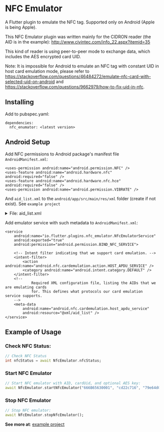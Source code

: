 # NFC Emulator

A Flutter plugin to emulate the NFC tag. Supported only on Android (Apple is being Apple).

This NFC Emulator plugin was written mainly for the CIDRON reader (the AID is in the example):
http://www.civintec.com/info_22.aspx?itemid=35

This kind of reader is using peer-to-peer mode to exchange data, which includes the AES encrypted card UID.

Note:
It is impossible for Android to emulate an NFC tag with constant UID in host card emulation mode,
please refer to <https://stackoverflow.com/questions/46484272/emulate-nfc-card-with-selected-uid-on-android>
and <https://stackoverflow.com/questions/9662979/how-to-fix-uid-in-nfc>.

## Installing

Add to pubspec.yaml:

```
dependencies:
  nfc_enumator: <latest version>
```

## Android Setup

Add NFC permissions to Android package's manifest file `AndroidManifest.xml`:

```
<uses-permission android:name="android.permission.NFC" />
<uses-feature android:name="android.hardware.nfc" android:required="false" />
<uses-feature android:name="android.hardware.nfc.hce" android:required="false" />
<uses-permission android:name="android.permission.VIBRATE" />
```

And `aid_list.xml` to the `android/app/src/main/res/xml` folder (create if not exist). See `example project`

<details><summary>File: aid_list.xml</summary>
```
<?xml version="1.0" encoding="utf-8"?>
<host-apdu-service xmlns:android="http://schemas.android.com/apk/res/android"
    android:requireDeviceUnlock="false">
    <aid-group android:category="other">
        <aid-filter android:name="<Replace with your AID>"/>
    </aid-group>
</host-apdu-service>
```
</details>

Add emulator service with such metadata to `AndroidManifest.xml`:
```
<service
	android:name="io.flutter.plugins.nfc_emulator.NfcEmulatorService"
	android:exported="true"
	android:permission="android.permission.BIND_NFC_SERVICE">

	<!-- Intent filter indicating that we support card emulation. -->
	<intent-filter>
		<action android:name="android.nfc.cardemulation.action.HOST_APDU_SERVICE" />
		<category android:name="android.intent.category.DEFAULT" />
	</intent-filter>
	<!--
			Required XML configuration file, listing the AIDs that we are emulating cards
			for. This defines what protocols our card emulation service supports.
	-->
	<meta-data
		android:name="android.nfc.cardemulation.host_apdu_service"
		android:resource="@xml/aid_list" />
</service>
```

## Example of Usage

### Check NFC Status:

``` dart
// Check NFC Status
int nfcStatus = await NfcEmulator.nfcStatus;
```

### Start NFC Emulator

``` dart
// Start NFC emulator with AID, cardUid, and optional AES key:
await NfcEmulator.startNfcEmulator("666B65630001", "cd22c716", "79e64d05ed6475d3acf405d6a9cd506b");
```

### Stop NFC Emulator

``` dart
// Stop NFC emulator:
await NfcEmulator.stopNfcEmulator();
```

**See more at**: [example project](example/lib/main.dart)